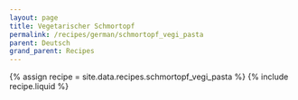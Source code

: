 ```yaml
---
layout: page
title: Vegetarischer Schmortopf
permalink: /recipes/german/schmortopf_vegi_pasta
parent: Deutsch
grand_parent: Recipes
---
```

{% assign recipe = site.data.recipes.schmortopf_vegi_pasta %}
{% include recipe.liquid %}